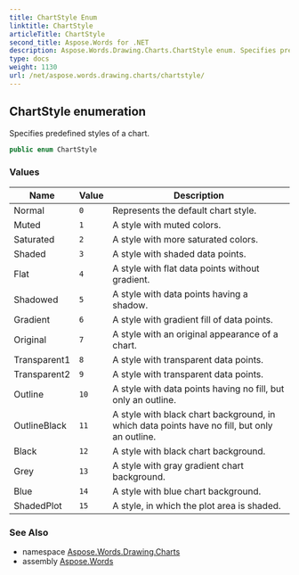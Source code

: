 ```yaml
---
title: ChartStyle Enum
linktitle: ChartStyle
articleTitle: ChartStyle
second_title: Aspose.Words for .NET
description: Aspose.Words.Drawing.Charts.ChartStyle enum. Specifies predefined styles of a chart.
type: docs
weight: 1130
url: /net/aspose.words.drawing.charts/chartstyle/
---
```

## ChartStyle enumeration

Specifies predefined styles of a chart.

```csharp
public enum ChartStyle
```

### Values

| Name | Value | Description |
| --- | --- | --- |
| Normal | `0` | Represents the default chart style. |
| Muted | `1` | A style with muted colors. |
| Saturated | `2` | A style with more saturated colors. |
| Shaded | `3` | A style with shaded data points. |
| Flat | `4` | A style with flat data points without gradient. |
| Shadowed | `5` | A style with data points having a shadow. |
| Gradient | `6` | A style with gradient fill of data points. |
| Original | `7` | A style with an original appearance of a chart. |
| Transparent1 | `8` | A style with transparent data points. |
| Transparent2 | `9` | A style with transparent data points. |
| Outline | `10` | A style with data points having no fill, but only an outline. |
| OutlineBlack | `11` | A style with black chart background, in which data points have no fill, but only an outline. |
| Black | `12` | A style with black chart background. |
| Grey | `13` | A style with gray gradient chart background. |
| Blue | `14` | A style with blue chart background. |
| ShadedPlot | `15` | A style, in which the plot area is shaded. |

### See Also

* namespace [Aspose.Words.Drawing.Charts](../../aspose.words.drawing.charts/)
* assembly [Aspose.Words](../../)
